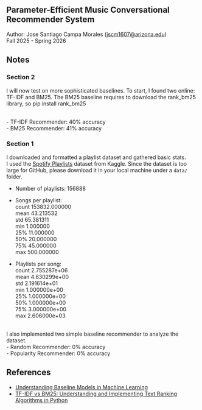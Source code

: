 Parameter-Efficient Music Conversational Recommender System
------------

Author: Jose Santiago Campa Morales ([jscm1607@arizona.edu](mailto:jscm1607@arizona.edu))  
Fall 2025 - Spring 2026

## Notes
### Section 2
I will now test on more sophisticated baselines. To start, I found two online: TF-IDF and BM25.
The BM25 baseline requires to download the rank_bm25 library, so pip install rank_bm25

<br>
- TF-IDF Recommender: 40% accuracy<br>
- BM25 Recommender: 41% accuracy

### Section 1
I downloaded and formatted a playlist dataset and gathered basic stats.<br>
I used the [Spotify Playlists](https://www.kaggle.com/datasets/andrewmvd/spotify-playlists)
dataset from Kaggle. Since the dataset is too large for GitHub, please download it in
your local machine under a `data/` folder.

* Number of playlists: 156888 <br>
* Songs per playlist:<br>
count    153832.000000<br>
mean         43.213532<br>
std          65.381311<br>
min           1.000000<br>
25%          11.000000<br>
50%          20.000000<br>
75%          45.000000<br>
max         500.000000

* Playlists per song:<br>
count    2.755287e+06<br>
mean     4.630299e+00<br>
std      2.191614e+01<br>
min      1.000000e+00<br>
25%      1.000000e+00<br>
50%      1.000000e+00<br>
75%      3.000000e+00<br>
max      2.606000e+03

<br>
I also implemented two simple baseline recommender to analyze the dataset.<br>
- Random Recommender: 0% accuracy<br>
- Popularity Recommender: 0% accuracy

## References
* [Understanding Baseline Models in Machine Learning](https://medium.com/@preethi_prakash/understanding-baseline-models-in-machine-learning-3ed94f03d645)
* [TF-IDF vs BM25: Understanding and Implementing Text Ranking Algorithms in Python](https://medium.com/@macikgozm/tf-idf-vs-bm25-understanding-and-implementing-text-ranking-algorithms-in-python-f56111f5086b)